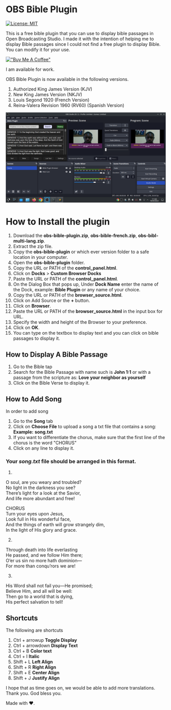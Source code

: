 # OBS Bible Plugin  

[![License: MIT](https://img.shields.io/badge/License-MIT-yellow.svg)](https://opensource.org/licenses/MIT)

This is a free bible plugin that you can use to display bible passages in Open Broadcasting Studio.
I made it with the intention of helping me to display Bible passages since I could not find a free plugin to display Bible.
You can modify it for your use.  

[!["Buy Me A Coffee"](https://www.buymeacoffee.com/assets/img/custom_images/orange_img.png)](https://www.buymeacoffee.com/tosin789)  

I am available for work.

OBS Bible Plugin is now available in the following versions.

1. Authorized King James Version (KJV)
2. New King James Version (NKJV)
3. Louis Segond 1920 (French Version)
4. Reina-Valera Revision 1960 (RV60) (Spanish Version)

![alt text](https://github.com/Tosin-JD/obs-bible-plugin/blob/main/Screenshot_20230918_110233.png)  


# How to Install the plugin
1. Download the **obs-bible-plugin.zip**, **obs-bible-french.zip**, **obs-bibl-multi-lang.zip**.
2. Extract the zip file.
3. Copy the **obs-bible-plugin** or which ever version folder to a safe location in your computer.
4. Open the **obs-bible-plugin** folder.
5. Copy the URL or PATH of the **control_panel.html**.
6. Click on **Docks** > **Custom Browser Docks**
7. Paste the URL or PATH of the **control_panel.html**.
8. On the Dialog Box that pops up, Under **Dock Name** enter the name of the Dock, example: **Bible Plugin** or any name of your choice.
9. Copy the URL or PATH of the **browser_source.html**.
10. Click on Add Source or the **+** button.
11. Click on **Browser**.
12. Paste the URL or PATH of the **browser_source.html** in the input box for URL.
13. Specify the width and height of the Browser to your preference.
14. Click on **OK**.
15. You can type on the textbox to display text and you can click on bible passages to display it.


## How to Display A Bible Passage
1. Go to the Bible tap
2. Search for the Bible Passage with name such is **John 1:1** or with a passage from the scripture as: **Love your neighbor as yourself**
3. Click on the Bible Verse to display it.

## How to Add Song
In order to add song
1. Go to the **Song** tab
2. Click on **Choose File** to upload a song a txt file that contains a song: **Example:** **song.txt**
3. If you want to differentiate the chorus, make sure that the first line of the chorus is the word "CHORUS"
4. Click on any line to display it.

### Your _song.txt_ file should be arranged in this format.

1.
O soul, are you weary and troubled?  
No light in the darkness you see?  
There’s light for a look at the Savior,  
And life more abundant and free!  

CHORUS  
Turn your eyes upon Jesus,  
Look full in His wonderful face,  
And the things of earth will grow strangely dim,  
In the light of His glory and grace.  

2.
Through death into life everlasting  
He passed, and we follow Him there;  
O’er us sin no more hath dominion—  
For more than conqu’rors we are!  

3.
His Word shall not fail you—He promised;  
Believe Him, and all will be well:  
Then go to a world that is dying,  
His perfect salvation to tell!

## Shortcuts
The following are shortcuts
1. Ctrl + arrowup **Toggle Display**
2. Ctrl + arrowdown **Display Text**
3. Ctrl + B **Color text**
4. Ctrl + I **Italic**
5. Shift + L **Left Align**
6. Shift + R **Right Align**
7. Shift + E **Center Align**
8. Shift + J **Justify Align**

I hope that as time goes on, we would be able to add more translations. Thank you. God bless you.

Made with ❤️.
